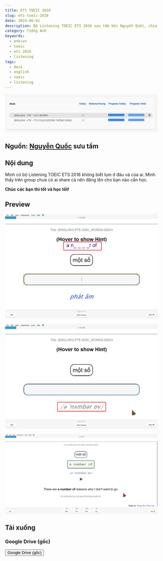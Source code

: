 ```yaml
---
title: ETS TOEIC 2016
slug: ets-toeic-2016
date: 2024-06-01
description: Bộ Listening TOEIC ETS 2016 sưu tầm bởi Nguyễn Quốc, chia sẻ dành cho các bạn cần tài liệu ôn luyện TOEIC.
category: Tiếng Anh
keywords:
  - ankivn
  - toeic
  - ets 2016
  - listening
tags:
  - deck
  - english
  - toeic
  - listening
---
```


![](../../static/images/anki_sigXngBVV1.webp)

<!--truncate-->

## Nguồn: [Nguyễn Quốc](https://www.facebook.com/groups/ankivocabulary/permalink/1633297230763261/) sưu tầm

## Nội dung

Mình có bộ Listening TOEIC ETS 2016 không biết lụm ở đâu và của ai. Mình thấy trên group chưa có ai share cả nên đăng lên cho bạn nào cần học.

**Chúc các bạn thi tốt và học tốt!**

## Preview

![](../../static/images/image-12.webp)

![](../../static/images/image-13.webp)

![](../../static/images/image-14.webp)

## Tải xuống

### Google Drive (gốc)

<div style={{display: 'flex', justifyContent: 'left', gap: '20px'}}>
  <a href="https://drive.google.com/file/d/1IqSiAxD6RakoHJUT7gvEYYETB7dOzq2x/view?usp=drive_link">
    <button class="buttonPrimary" type="button">Google Drive (gốc)</button>
  </a>
</div>
